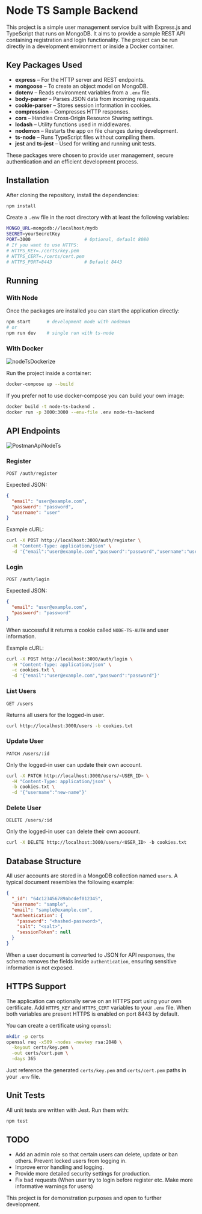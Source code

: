 # Node TS Sample Backend

This project is a simple user management service built with Express.js and TypeScript that runs on MongoDB. It aims to provide a sample REST API containing registration and login functionality. The project can be run directly in a development environment or inside a Docker container.

## Key Packages Used

- **express** – For the HTTP server and REST endpoints.
- **mongoose** – To create an object model on MongoDB.
- **dotenv** – Reads environment variables from a `.env` file.
- **body-parser** – Parses JSON data from incoming requests.
- **cookie-parser** – Stores session information in cookies.
- **compression** – Compresses HTTP responses.
- **cors** – Handles Cross‑Origin Resource Sharing settings.
- **lodash** – Utility functions used in middlewares.
- **nodemon** – Restarts the app on file changes during development.
- **ts-node** – Runs TypeScript files without compiling them.
- **jest** and **ts-jest** – Used for writing and running unit tests.

These packages were chosen to provide user management, secure authentication and an efficient development process.

## Installation

After cloning the repository, install the dependencies:

```bash
npm install
```

Create a `.env` file in the root directory with at least the following variables:

```bash
MONGO_URL=mongodb://localhost/mydb
SECRET=yourSecretKey
PORT=3000                    # Optional, default 8080
# If you want to use HTTPS:
# HTTPS_KEY=./certs/key.pem
# HTTPS_CERT=./certs/cert.pem
# HTTPS_PORT=8443            # Default 8443
```

## Running

### With Node

Once the packages are installed you can start the application directly:

```bash
npm start      # development mode with nodemon
# or
npm run dev    # single run with ts-node
```

### With Docker

![nodeTsDockerize](https://github.com/user-attachments/assets/a95ca628-64d2-439f-a78f-f574cae7bc27)

Run the project inside a container:

```bash
docker-compose up --build
```

If you prefer not to use docker-compose you can build your own image:

```bash
docker build -t node-ts-backend .
docker run -p 3000:3000 --env-file .env node-ts-backend
```

## API Endpoints

![PostmanApiNodeTs](https://github.com/user-attachments/assets/80777190-72ce-4866-b83b-f8c2939970a7)

### Register

`POST /auth/register`

Expected JSON:

```json
{
  "email": "user@example.com",
  "password": "password",
  "username": "user"
}
```

Example cURL:

```bash
curl -X POST http://localhost:3000/auth/register \
  -H "Content-Type: application/json" \
  -d '{"email":"user@example.com","password":"password","username":"user"}'
```

### Login

`POST /auth/login`

Expected JSON:

```json
{
  "email": "user@example.com",
  "password": "password"
}
```

When successful it returns a cookie called `NODE-TS-AUTH` and user information.

Example cURL:

```bash
curl -X POST http://localhost:3000/auth/login \
  -H "Content-Type: application/json" \
  -c cookies.txt \
  -d '{"email":"user@example.com","password":"password"}'
```

### List Users

`GET /users`

Returns all users for the logged-in user.

```bash
curl http://localhost:3000/users -b cookies.txt
```

### Update User

`PATCH /users/:id`

Only the logged-in user can update their own account.

```bash
curl -X PATCH http://localhost:3000/users/<USER_ID> \
  -H "Content-Type: application/json" \
  -b cookies.txt \
  -d '{"username":"new-name"}'
```

### Delete User

`DELETE /users/:id`

Only the logged-in user can delete their own account.

```bash
curl -X DELETE http://localhost:3000/users/<USER_ID> -b cookies.txt
```

## Database Structure

All user accounts are stored in a MongoDB collection named `users`. A typical document resembles the following example:

```json
{
  "_id": "64c123456789abcdef012345",
  "username": "sample",
  "email": "sample@example.com",
  "authentication": {
    "password": "<hashed-password>",
    "salt": "<salt>",
    "sessionToken": null
  }
}
```

When a user document is converted to JSON for API responses, the schema removes the fields inside `authentication`, ensuring sensitive information is not exposed.

## HTTPS Support

The application can optionally serve on an HTTPS port using your own certificate. Add `HTTPS_KEY` and `HTTPS_CERT` variables to your `.env` file. When both variables are present HTTPS is enabled on port 8443 by default.

You can create a certificate using `openssl`:

```bash
mkdir -p certs
openssl req -x509 -nodes -newkey rsa:2048 \
  -keyout certs/key.pem \
  -out certs/cert.pem \
  -days 365
```

Just reference the generated `certs/key.pem` and `certs/cert.pem` paths in your `.env` file.

## Unit Tests

All unit tests are written with Jest. Run them with:

```bash
npm test
```

## TODO

- Add an admin role so that certain users can delete, update or ban others. Prevent locked users from logging in.
- Improve error handling and logging.
- Provide more detailed security settings for production.
- Fix bad requests (When user try to login before register etc. Make more informative warnings for users)

This project is for demonstration purposes and open to further development.

